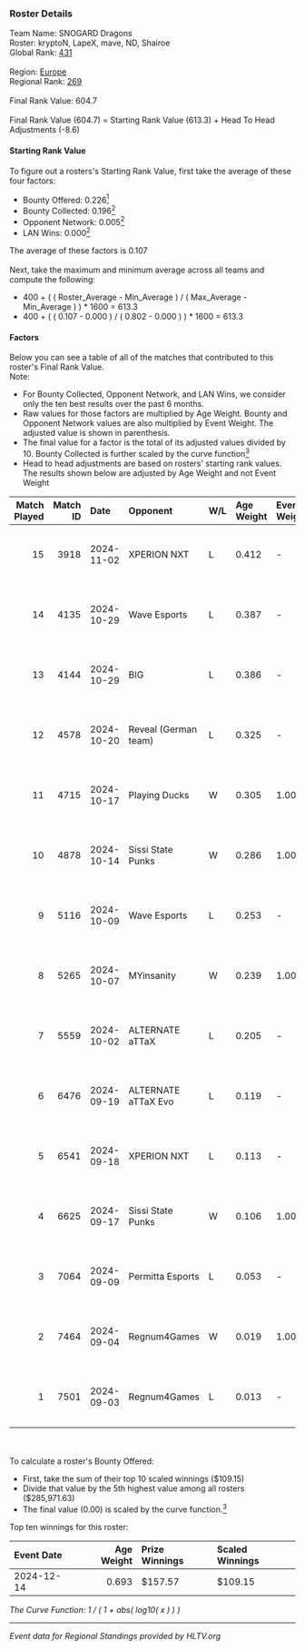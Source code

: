 ### Roster Details<br />
Team Name: SNOGARD Dragons<br />
Roster: kryptoN, LapeX, mave, ND, Shairoe<br />
Global Rank: [431](../../standings_global_2025_02_28.md)<br />
<br />
Region: [Europe]( ../../standings_europe_2025_02_28.md)<br />
Regional Rank: [269]( ../../standings_europe_2025_02_28.md)<br />
<br />
Final Rank Value:  604.7<br />
<br />
Final Rank Value (604.7) = Starting Rank Value (613.3) + Head To Head Adjustments (-8.6)<br />

#### Starting Rank Value<br />
To figure out a rosters's Starting Rank Value, first take the average of these four factors:<br />
- Bounty Offered: 0.226[<sup>1</sup>](#table2)
- Bounty Collected: 0.196[<sup>2</sup>](#table1)
- Opponent Network: 0.005[<sup>2</sup>](#table1)
- LAN Wins: 0.000[<sup>2</sup>](#table1)

The average of these factors is 0.107<br />
<br />
Next, take the maximum and minimum average across all teams and compute the following:<br />
- 400 + ( ( Roster_Average - Min_Average ) / ( Max_Average - Min_Average ) ) * 1600 = 613.3
- 400 + ( ( 0.107 - 0.000 ) / ( 0.802 - 0.000 ) ) * 1600 = 613.3


#### Factors<br />
Below you can see a table of all of the matches that contributed to this roster's Final Rank Value.<br />
Note:<br />

- For Bounty Collected, Opponent Network, and LAN Wins, we consider only the ten best results over the past 6 months.
- Raw values for those factors are multiplied by Age Weight. Bounty and Opponent Network values are also multiplied by Event Weight. The adjusted value is shown in parenthesis.
- The final value for a factor is the total of its adjusted values divided by 10. Bounty Collected is further scaled by the curve function[<sup>3</sup>](#curveFunction)
- Head to head adjustments are based on rosters' starting rank values. The results shown below are adjusted by Age Weight and not Event Weight
<span id="table1"></span><br />


| Match Played | Match ID | Date       | Opponent             | W/L | Age Weight | Event Weight | Bounty Collected | Opponent Network | LAN Wins  | H2H Adj. | Roster                            |
| -: | -: | :- | :- | :- | :- | :- | :- | :- | :- | -: | :- |
|           15 |     3918 | 2024-11-02 | XPERION NXT          | L   | 0.412      | -            | -                | -                | -         |    -5.21 | kryptoN, LapeX, mave, ND, Shairoe |
|           14 |     4135 | 2024-10-29 | Wave Esports         | L   | 0.387      | -            | -                | -                | -         |    -5.19 | kryptoN, LapeX, mave, ND, Shairoe |
|           13 |     4144 | 2024-10-29 | BIG                  | L   | 0.386      | -            | -                | -                | -         |    -0.07 | kryptoN, LapeX, mave, ND, Shairoe |
|           12 |     4578 | 2024-10-20 | Reveal (German team) | L   | 0.325      | -            | -                | -                | -         |    -4.08 | kryptoN, LapeX, mave, ND, Shairoe |
|           11 |     4715 | 2024-10-17 | Playing Ducks        | W   | 0.305      | 1.000        | 0.000 (0.000)    | 0.000 (0.000)    | 0 (0.000) |     2.16 | kryptoN, LapeX, mave, ND, Shairoe |
|           10 |     4878 | 2024-10-14 | Sissi State Punks    | W   | 0.286      | 1.000        | 0.000 (0.000)    | 0.074 (0.021)    | 0 (0.000) |     4.84 | kryptoN, LapeX, mave, ND, Shairoe |
|            9 |     5116 | 2024-10-09 | Wave Esports         | L   | 0.253      | -            | -                | -                | -         |    -3.44 | kryptoN, LapeX, mave, ND, Shairoe |
|            8 |     5265 | 2024-10-07 | MYinsanity           | W   | 0.239      | 1.000        | 0.003 (0.001)    | 0.094 (0.022)    | 0 (0.000) |     4.51 | kryptoN, LapeX, mave, ND, Shairoe |
|            7 |     5559 | 2024-10-02 | ALTERNATE aTTaX      | L   | 0.205      | -            | -                | -                | -         |    -0.49 | kryptoN, LapeX, mave, ND, Shairoe |
|            6 |     6476 | 2024-09-19 | ALTERNATE aTTaX Evo  | L   | 0.119      | -            | -                | -                | -         |    -1.75 | kryptoN, LapeX, mave, ND, Shairoe |
|            5 |     6541 | 2024-09-18 | XPERION NXT          | L   | 0.113      | -            | -                | -                | -         |    -1.46 | kryptoN, LapeX, mave, ND, Shairoe |
|            4 |     6625 | 2024-09-17 | Sissi State Punks    | W   | 0.106      | 1.000        | 0.000 (0.000)    | 0.074 (0.008)    | 0 (0.000) |     1.74 | kryptoN, LapeX, mave, ND, Shairoe |
|            3 |     7064 | 2024-09-09 | Permitta Esports     | L   | 0.053      | -            | -                | -                | -         |    -0.29 | kryptoN, LapeX, mave, ND, Shairoe |
|            2 |     7464 | 2024-09-04 | Regnum4Games         | W   | 0.019      | 1.000        | 0.003 (0.000)    | 0.125 (0.002)    | 0 (0.000) |     0.34 | kryptoN, LapeX, mave, ND, Shairoe |
|            1 |     7501 | 2024-09-03 | Regnum4Games         | L   | 0.013      | -            | -                | -                | -         |    -0.18 | kryptoN, LapeX, mave, ND, Shairoe |

<br />
<span id="table2"></span><br />
To calculate a roster's Bounty Offered:<br />

- First, take the sum of their top 10 scaled winnings ($109.15)
- Divide that value by the 5th highest value among all rosters ($285,971.63)
- The final value (0.00) is scaled by the curve function.[<sup>3</sup>](#curveFunction)

Top ten winnings for this roster:<br />

| Event Date | Age Weight | Prize Winnings | Scaled Winnings |
| :- | -: | :- | :- |
| 2024-12-14 |      0.693 | $157.57        | $109.15         |


<span id="curveFunction"></span>_The Curve Function: 1 / ( 1 + abs( log10( x ) ) )_<br />

---
_Event data for Regional Standings provided by HLTV.org_<br />
